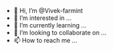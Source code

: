- 👋 Hi, I’m @Vivek-farmint
- 👀 I’m interested in ...
- 🌱 I’m currently learning ...
- 💞️ I’m looking to collaborate on ...
- 📫 How to reach me ...

<!---
Vivek-farmint/Vivek-farmint is a ✨ special ✨ repository because its `README.md` (this file) appears on your GitHub profile.
You can click the Preview link to take a look at your changes.
--->
